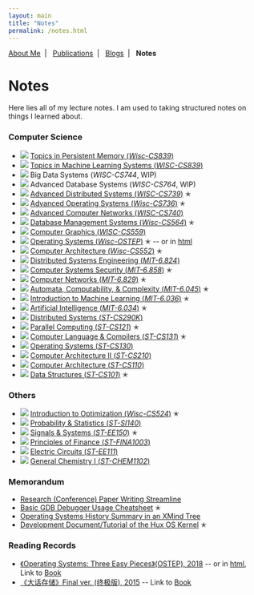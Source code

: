 ```yaml
---
layout: main
title: "Notes"
permalink: /notes.html
---
```


<p class="navigation-bar">
  <a href="/index.html">About Me</a>&nbsp;&nbsp;|&nbsp;&nbsp;
  <a href="/publications.html">Publications</a>&nbsp;&nbsp;|&nbsp;&nbsp;
  <a href="/blogs.html">Blogs</a>&nbsp;&nbsp;|&nbsp;&nbsp;
  <b>Notes</b>
</p>

# Notes

Here lies all of my lecture notes. I am used to taking structured notes on things I learned about.

### Computer Science

- <img class="note-icon" src="/assets/note-icon/pmem-topics-show.png" /> [Topics in Persistent Memory (*Wisc-CS839*)](/assets/file/pmem-topics.pdf)
- <img class="note-icon" src="/assets/note-icon/mlsys-topics-show.png" /> [Topics in Machine Learning Systems (*WISC-CS839*)](/assets/file/mlsys-topics.pdf)
- <img class="note-icon" src="/assets/note-icon/big-data-systems-show.png" /> Big Data Systems (*WISC-CS744*, WIP)
- <img class="note-icon" src="/assets/note-icon/advanced-database-systems-show.png" /> Advanced Database Systems (*WISC-CS764*, WIP)
- <img class="note-icon" src="/assets/note-icon/distributed-engineering-show.png" /> [Advanced Distributed Systems (*WISC-CS739*)](/assets/file/distributed-systems-wisc.pdf) ✭
- <img class="note-icon" src="/assets/note-icon/advanced-operating-systems-show.png" /> [Advanced Operating Systems (*Wisc-CS736*)](/assets/file/advanced-operating-systems.pdf) ✭
- <img class="note-icon" src="/assets/note-icon/computer-networks-show.png" /> [Advanced Computer Networks (*WISC-CS740*)](/assets/file/advanced-networks.pdf)
- <img class="note-icon" src="/assets/note-icon/database-management-show.png" /> [Database Management Systems (*Wisc-CS564*)](/assets/file/database-management.pdf) ✭
- <img class="note-icon" src="/assets/note-icon/computer-graphics-show.png" /> [Computer Graphics (*WISC-CS559*)](/assets/file/computer-graphics.pdf)
- <img class="note-icon" src="/assets/note-icon/operating-systems-show.png" /> [Operating Systems (*Wisc-OSTEP*)](/assets/file/operating-systems-ostep.pdf) ✭ -- or in [html](/assets/file/ostep-note/operating-systems-ostep.html)
- <img class="note-icon" src="/assets/note-icon/computer-architecture-show.png" /> [Computer Architecture (*Wisc-CS552*)](/assets/file/computer-architecture-wisc.pdf) ✭
- <img class="note-icon" src="/assets/note-icon/distributed-engineering-show.png" /> [Distributed Systems Engineering (*MIT-6.824*)](/assets/file/distributed-engineering.pdf)
- <img class="note-icon" src="/assets/note-icon/security-show.png" /> [Computer Systems Security (*MIT-6.858*)](/assets/file/security.pdf) ✭
- <img class="note-icon" src="/assets/note-icon/computer-networks-show.png" /> [Computer Networks (*MIT-6.829*)](/assets/file/computer-networks.pdf) ✭
- <img class="note-icon" src="/assets/note-icon/theory-computation-show.png" /> [Automata, Computability, & Complexity (*MIT-6.045*)](/assets/file/theory-computation.pdf) ✭
- <img class="note-icon" src="/assets/note-icon/machine-learning-show.png" /> [Introduction to Machine Learning (*MIT-6.036*)](/assets/file/machine-learning.pdf) ✭
- <img class="note-icon" src="/assets/note-icon/artificial-intelligence-show.png" /> [Artificial Intelligence (*MIT-6.034*)](/assets/file/artificial-intelligence.pdf) ✭
- <img class="note-icon" src="/assets/note-icon/distributed-systems-show.png" /> [Distributed Systems (*ST-CS290K*)](/assets/file/distributed-systems.pdf)
- <img class="note-icon" src="/assets/note-icon/parallel-computing-show.png" /> [Parallel Computing (*ST-CS121*)](/assets/file/parallel-computing.pdf) ✭
- <img class="note-icon" src="/assets/note-icon/compilers-show.png" /> [Computer Language & Compilers (*ST-CS131*)](/assets/file/compilers.pdf) ✭
- <img class="note-icon" src="/assets/note-icon/operating-systems-show.png" /> [Operating Systems (*ST-CS130*)](/assets/file/operating-systems.pdf)
- <img class="note-icon" src="/assets/note-icon/computer-architecture-2-show.png" /> [Computer Architecture II (*ST-CS210*)](/assets/file/computer-architecture-2.pdf)
- <img class="note-icon" src="/assets/note-icon/computer-architecture-show.png" /> [Computer Architecture (*ST-CS110*)](/assets/file/computer-architecture.pdf)
- <img class="note-icon" src="/assets/note-icon/data-structures-show.png" /> [Data Structures (*ST-CS101*)](/assets/file/data-structures.pdf) ✭

### Others

- <img class="note-icon" src="/assets/note-icon/optimization-show.png" /> [Introduction to Optimization (*Wisc-CS524*)](/assets/file/optimization.pdf) ✭
- <img class="note-icon" src="/assets/note-icon/probability-show.png" /> [Probability & Statistics (*ST-SI140*)](/assets/file/probability.pdf)
- <img class="note-icon" src="/assets/note-icon/signals-systems-show.png" /> [Signals & Systems (*ST-EE150*)](/assets/file/signals-systems.pdf) ✭
- <img class="note-icon" src="/assets/note-icon/finance-show.png" /> [Principles of Finance (*ST-FINA1003*)](/assets/file/finance.pdf)
- <img class="note-icon" src="/assets/note-icon/circuits-show.png" /> [Electric Circuits (*ST-EE111*)](/assets/file/circuits.pdf)
- <img class="note-icon" src="/assets/note-icon/chemistry-show.png" /> [General Chemistry I (*ST-CHEM1102*)](/assets/file/chemistry.pdf)

### Memorandum

- [Research (Conference) Paper Writing Streamline](/assets/file/paper-writing.pdf)
- [Basic GDB Debugger Usage Cheatsheet](/assets/file/gdb-usage.pdf) ✭
- [Operating Systems History Summary in an XMind Tree](https://www.xmind.net/m/2cpqNJ/)
- [Development Document/Tutorial of the Hux OS Kernel](https://github.com/josehu07/hux-kernel/wiki) ✭

### Reading Records

- [《Operating Systems: Three Easy Pieces》(OSTEP), 2018](/assets/file/operating-systems-ostep.pdf) -- or in [html](/assets/file/ostep-note/operating-systems-ostep.html), Link to [Book](https://pages.cs.wisc.edu/~remzi/OSTEP/)
- [《大话存储》Final ver. (终极版), 2015](/assets/file/book-dahuacunchu-zhangdong.pdf) -- Link to [Book](https://m.douban.com/book/subject/26325526/)

